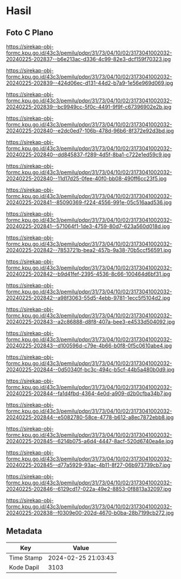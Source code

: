 # Hasil

## Foto C Plano

https://sirekap-obj-formc.kpu.go.id/43c3/pemilu/pdpr/31/73/04/10/02/3173041002032-20240225-202837--b6e213ac-d336-4c99-82e3-dcf159f70323.jpg

https://sirekap-obj-formc.kpu.go.id/43c3/pemilu/pdpr/31/73/04/10/02/3173041002032-20240225-202839--424d06ec-d131-44d2-b7a9-1e56e969d069.jpg

https://sirekap-obj-formc.kpu.go.id/43c3/pemilu/pdpr/31/73/04/10/02/3173041002032-20240225-202839--bc9949cc-5f0c-4491-9f9f-c67396902e2b.jpg

https://sirekap-obj-formc.kpu.go.id/43c3/pemilu/pdpr/31/73/04/10/02/3173041002032-20240225-202840--e2dc0ed7-106b-478d-96b6-8f372e92d3bd.jpg

https://sirekap-obj-formc.kpu.go.id/43c3/pemilu/pdpr/31/73/04/10/02/3173041002032-20240225-202840--dd845837-f289-4d5f-8ba1-c722e1ed59c9.jpg

https://sirekap-obj-formc.kpu.go.id/43c3/pemilu/pdpr/31/73/04/10/02/3173041002032-20240225-202840--11d17d25-0fee-40f0-bb08-490ff6cc23f5.jpg

https://sirekap-obj-formc.kpu.go.id/43c3/pemilu/pdpr/31/73/04/10/02/3173041002032-20240225-202841--85090369-f224-4556-991e-05c516aad536.jpg

https://sirekap-obj-formc.kpu.go.id/43c3/pemilu/pdpr/31/73/04/10/02/3173041002032-20240225-202841--571064f1-1de3-4759-80d7-623a560d018d.jpg

https://sirekap-obj-formc.kpu.go.id/43c3/pemilu/pdpr/31/73/04/10/02/3173041002032-20240225-202842--7853721b-bea2-457b-9a38-70b5ccf56591.jpg

https://sirekap-obj-formc.kpu.go.id/43c3/pemilu/pdpr/31/73/04/10/02/3173041002032-20240225-202842--b9d41fef-2395-4536-8c66-100464d6bf31.jpg

https://sirekap-obj-formc.kpu.go.id/43c3/pemilu/pdpr/31/73/04/10/02/3173041002032-20240225-202842--a98f3063-55d5-4ebb-9781-1ecc5f5104d2.jpg

https://sirekap-obj-formc.kpu.go.id/43c3/pemilu/pdpr/31/73/04/10/02/3173041002032-20240225-202843--a2c86888-d8f8-407a-bee3-e4533d504092.jpg

https://sirekap-obj-formc.kpu.go.id/43c3/pemilu/pdpr/31/73/04/10/02/3173041002032-20240225-202843--d100596d-c79e-4b66-b0f8-0f5c0610abe4.jpg

https://sirekap-obj-formc.kpu.go.id/43c3/pemilu/pdpr/31/73/04/10/02/3173041002032-20240225-202844--0d50340f-bc3c-494c-b5cf-44b5a480b0d9.jpg

https://sirekap-obj-formc.kpu.go.id/43c3/pemilu/pdpr/31/73/04/10/02/3173041002032-20240225-202844--fa1d4fbd-4364-4e0d-a909-d2b0cfba34b7.jpg

https://sirekap-obj-formc.kpu.go.id/43c3/pemilu/pdpr/31/73/04/10/02/3173041002032-20240225-202844--e5082780-58ce-4778-b612-a8ec7872ebb8.jpg

https://sirekap-obj-formc.kpu.go.id/43c3/pemilu/pdpr/31/73/04/10/02/3173041002032-20240225-202845--6214b075-a6d4-4447-8acf-520d6740ea4e.jpg

https://sirekap-obj-formc.kpu.go.id/43c3/pemilu/pdpr/31/73/04/10/02/3173041002032-20240225-202845--d77a5929-93ac-4b11-8f27-06b973739cb7.jpg

https://sirekap-obj-formc.kpu.go.id/43c3/pemilu/pdpr/31/73/04/10/02/3173041002032-20240225-202846--6129cd17-022a-49e2-8853-0f8813a32097.jpg

https://sirekap-obj-formc.kpu.go.id/43c3/pemilu/pdpr/31/73/04/10/02/3173041002032-20240225-202838--f0309e00-202d-4670-b0ba-28b7199cb272.jpg


## Metadata

| Key        | Value               |
| ---------- | ------------------- |
| Time Stamp | 2024-02-25 21:03:43 |
| Kode Dapil | 3103                |



